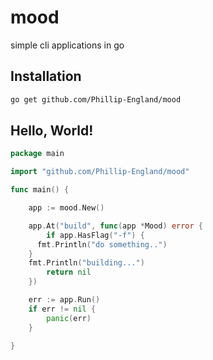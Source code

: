 # mood
simple cli applications in go

## Installation
```bash
go get github.com/Phillip-England/mood
```

## Hello, World!
```go
package main

import "github.com/Phillip-England/mood"

func main() {

	app := mood.New()

	app.At("build", func(app *Mood) error {
		if app.HasFlag("-f") {
      fmt.Println("do something..")
    }
    fmt.Println("building...")
		return nil
	})

	err := app.Run()
	if err != nil {
		panic(err)
	}

}
```